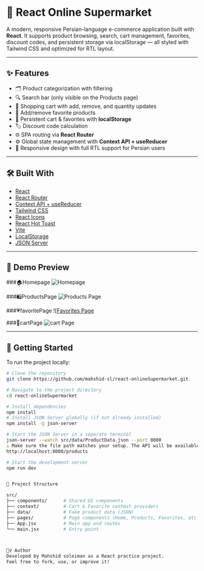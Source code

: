 # 🛒 React Online Supermarket

A modern, responsive Persian-language e-commerce application built with **React**. It supports product browsing, search, cart management, favorites, discount codes, and persistent storage via localStorage — all styled with Tailwind CSS and optimized for RTL layout.

---

## ✨ Features

- 🗂️ Product categorization with filtering
- 🔍 Search bar (only visible on the Products page)
- 🛒 Shopping cart with add, remove, and quantity updates
- 💖 Add/remove favorite products
- 💾 Persistent cart & favorites with **localStorage**
- 🏷️ Discount code calculation
- 🌐 SPA routing via **React Router**
- ⚙️ Global state management with **Context API + useReducer**
- 📱 Responsive design with full RTL support for Persian users

---

## 🛠️ Built With

- [React](https://reactjs.org/)
- [React Router](https://reactrouter.com/)
- [Context API + useReducer](https://reactjs.org/docs/hooks-reference.html#usereducer)
- [Tailwind CSS](https://tailwindcss.com/)
- [React Icons](https://react-icons.github.io/react-icons/)
- [React Hot Toast](https://react-hot-toast.com/)
- [Vite](https://vitejs.dev/)
- [LocalStorage](https://developer.mozilla.org/en-US/docs/Web/API/Window/localStorage)
- [JSON Server](https://github.com/typicode/json-server)

---

## 📸 Demo Preview

###🏠Homepage
![Homepage](https://github.com/user-attachments/assets/5f91d9b6-fbc6-4b53-9e9c-b705023b69d0)

###🛍️ProductsPage
![Products Page](https://github.com/user-attachments/assets/826b0c8d-f981-4eb8-8725-9e3206e5c46e)

###💗favoritePage
![[Favorites Page](https://github.com/user-attachments/assets/e817beb5-a7f7-45f0-ac80-985e6897190d)

###🛒cartPage
![cart Page](https://github.com/user-attachments/assets/f59b715c-5594-4dbf-b2ec-5fe066913c5d)


---

## 🚀 Getting Started

To run the project locally:

```bash
# Clone the repository
git clone https://github.com/mahshid-sl/react-onlineSupermarket.git

# Navigate to the project directory
cd react-onlineSupermarket

# Install dependencies
npm install
# Install JSON Server globally (if not already installed)
npm install -g json-server

# Start the JSON Server in a separate terminal
json-server --watch src/data/ProductData.json --port 8000
⚠️ Make sure the file path matches your setup. The API will be available at:
http://localhost:8000/products

# Start the development server
npm run dev


📁 Project Structure

src/
├── components/      # Shared UI components
├── context/         # Cart & Favorite context providers
├── data/            # Fake product data (JSON)
├── pages/           # Page components (Home, Products, Favorites, etc.)
├── App.jsx          # Main app and routes
└── main.jsx         # Entry point



🙋‍♀️ Author
Developed by Mahshid soleiman as a React practice project.
Feel free to fork, use, or improve it!


